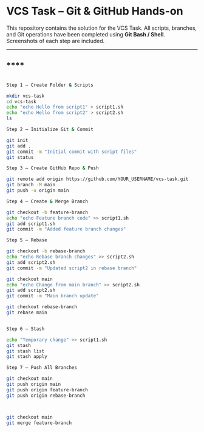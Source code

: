 # VCS Task – Git & GitHub Hands-on

This repository contains the solution for the VCS Task. All scripts, branches, and Git operations have been completed using **Git Bash / Shell**. Screenshots of each step are included.

---

## ****
```bash

Step 1 – Create Folder & Scripts

mkdir vcs-task
cd vcs-task
echo "echo Hello from script1" > script1.sh
echo "echo Hello from script2" > script2.sh
ls

Step 2 – Initialize Git & Commit

git init
git add .
git commit -m "Initial commit with script files"
git status

Step 3 – Create GitHub Repo & Push

git remote add origin https://github.com/YOUR_USERNAME/vcs-task.git
git branch -M main
git push -u origin main

Step 4 – Create & Merge Branch

git checkout -b feature-branch
echo "echo Feature branch code" >> script1.sh
git add script1.sh
git commit -m "Added feature branch changes"

Step 5 – Rebase

git checkout -b rebase-branch
echo "echo Rebase branch changes" >> script2.sh
git add script2.sh
git commit -m "Updated script2 in rebase branch"

git checkout main
echo "echo Change from main branch" >> script2.sh
git add script2.sh
git commit -m "Main branch update"

git checkout rebase-branch
git rebase main


Step 6 – Stash

echo "Temporary change" >> script1.sh
git stash
git stash list
git stash apply

Step 7 – Push All Branches

git checkout main
git push origin main
git push origin feature-branch
git push origin rebase-branch



git checkout main
git merge feature-branch
